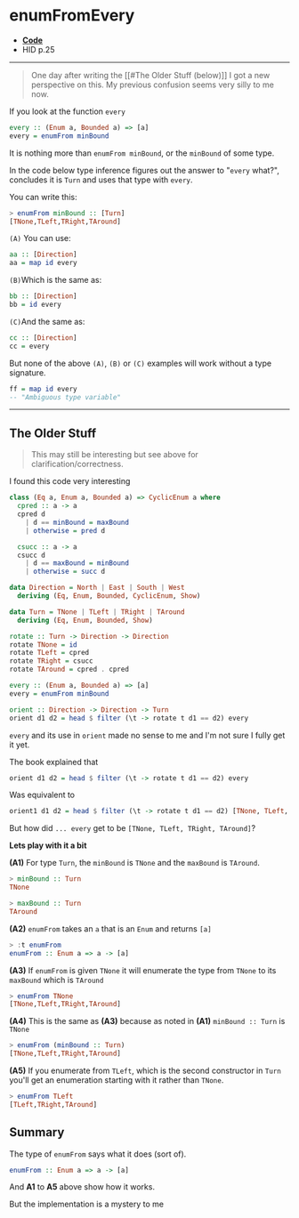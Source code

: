 # enumFromEvery

- **[Code](https://github.com/klequis/hid-links/blob/main/ch02/radar-antenna/radarOnly/enumFromEvery.hs)**
- HID p.25

---

>One day after writing the [[#The Older Stuff (below)]] I got a new perspective on this. My previous confusion seems very silly to me now.

 If you look at the function `every`

```haskell
every :: (Enum a, Bounded a) => [a]
every = enumFrom minBound
```

It is nothing more than `enumFrom minBound`, or the `minBound` of some type.

In the code below type inference figures out the answer to "`every` what?", concludes it is `Turn` and uses that type with `every`.

You can write this:

```haskell
> enumFrom minBound :: [Turn]
[TNone,TLeft,TRight,TAround]
```

`(A)` You can use:

```haskell
aa :: [Direction]
aa = map id every
```

`(B)`Which is the same as:

```haskell
bb :: [Direction]
bb = id every
```

`(C)`And the same as:

```haskell
cc :: [Direction]
cc = every
```

But none of the above `(A)`, `(B)` or `(C)`  examples will work without a type signature.

```haskell
ff = map id every
-- "Ambiguous type variable"
```

--- 

## The Older Stuff

> This may still be interesting but see above for clarification/correctness.

I found this code very interesting
```haskell
class (Eq a, Enum a, Bounded a) => CyclicEnum a where
  cpred :: a -> a
  cpred d
    | d == minBound = maxBound
    | otherwise = pred d

  csucc :: a -> a
  csucc d
    | d == maxBound = minBound
    | otherwise = succ d

data Direction = North | East | South | West
  deriving (Eq, Enum, Bounded, CyclicEnum, Show)

data Turn = TNone | TLeft | TRight | TAround
  deriving (Eq, Enum, Bounded, Show)

rotate :: Turn -> Direction -> Direction
rotate TNone = id
rotate TLeft = cpred
rotate TRight = csucc
rotate TAround = cpred . cpred

every :: (Enum a, Bounded a) => [a]
every = enumFrom minBound

orient :: Direction -> Direction -> Turn
orient d1 d2 = head $ filter (\t -> rotate t d1 == d2) every
```

`every` and its use in `orient` made no sense to me and I'm not sure I fully get it yet.

The book explained that
```haskell
orient d1 d2 = head $ filter (\t -> rotate t d1 == d2) every
```

Was equivalent to
```haskell
orient1 d1 d2 = head $ filter (\t -> rotate t d1 == d2) [TNone, TLeft, TRight, TAround]
```

But how did `... every` get to be `[TNone, TLeft, TRight, TAround]`?

**Lets play with it a bit**

**(A1)** For type `Turn`, the `minBound` is `TNone` and the `maxBound` is `TAround`.
```haskell
> minBound :: Turn
TNone

> maxBound :: Turn
TAround
```

**(A2)** `enumFrom` takes an `a` that is an `Enum` and returns `[a]`
```haskell
> :t enumFrom
enumFrom :: Enum a => a -> [a]
```

**(A3)** If `enumFrom` is given `TNone` it will enumerate the type from `TNone` to its `maxBound` which is `TAround`
```haskell
> enumFrom TNone
[TNone,TLeft,TRight,TAround]
```

**(A4)** This is the same as **(A3)** because as noted in **(A1)** `minBound :: Turn` is `TNone`
```haskell
> enumFrom (minBound :: Turn)
[TNone,TLeft,TRight,TAround]
```

**(A5)** If you enumerate from `TLeft`, which is the second constructor in `Turn` you'll get an enumeration starting with it rather than `TNone`.
```haskell
> enumFrom TLeft
[TLeft,TRight,TAround]
```

## Summary

The type of `enumFrom` says what it does (sort of).
```haskell
enumFrom :: Enum a => a -> [a]
```

And **A1** to **A5** above show how it works.

But the implementation is a mystery to me